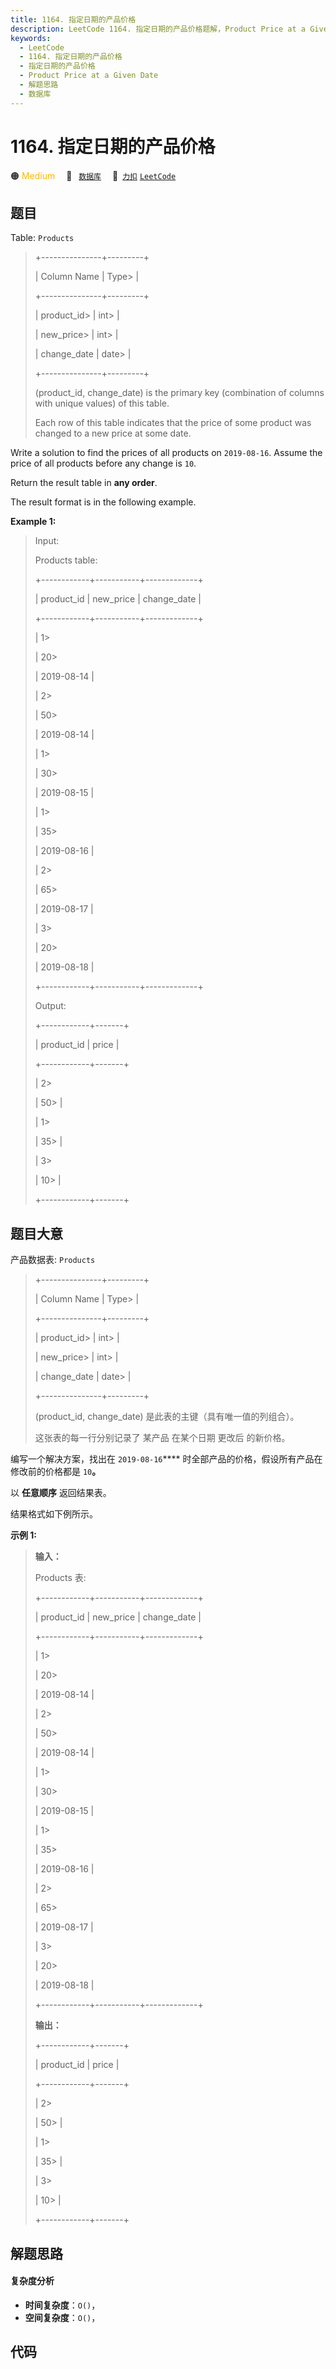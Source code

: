 ```yaml
---
title: 1164. 指定日期的产品价格
description: LeetCode 1164. 指定日期的产品价格题解，Product Price at a Given Date，包含解题思路、复杂度分析以及完整的 JavaScript 代码实现。
keywords:
  - LeetCode
  - 1164. 指定日期的产品价格
  - 指定日期的产品价格
  - Product Price at a Given Date
  - 解题思路
  - 数据库
---
```


# 1164. 指定日期的产品价格

🟠 <font color=#ffb800>Medium</font>&emsp; 🔖&ensp; [`数据库`](/tag/database.md)&emsp; 🔗&ensp;[`力扣`](https://leetcode.cn/problems/product-price-at-a-given-date) [`LeetCode`](https://leetcode.com/problems/product-price-at-a-given-date)

## 题目

Table: `Products`

> 
> 
> 
> 
> 
> +---------------+---------+
> 
> | Column Name   | Type> 
> |
> 
> +---------------+---------+
> 
> | product_id> 
> | int> 
>  |
> 
> | new_price> 
>  | int> 
>  |
> 
> | change_date   | date> 
> |
> 
> +---------------+---------+
> 
> (product_id, change_date) is the primary key (combination of columns with unique values) of this table.
> 
> Each row of this table indicates that the price of some product was changed to a new price at some date.



Write a solution to find the prices of all products on `2019-08-16`. Assume
the price of all products before any change is `10`.

Return the result table in **any order**.

The result format is in the following example.



**Example 1:**

> Input: 
> 
> Products table:
> 
> +------------+-----------+-------------+
> 
> | product_id | new_price | change_date |
> 
> +------------+-----------+-------------+
> 
> | 1> 
> > 
>   | 20> 
> > 
> | 2019-08-14  |
> 
> | 2> 
> > 
>   | 50> 
> > 
> | 2019-08-14  |
> 
> | 1> 
> > 
>   | 30> 
> > 
> | 2019-08-15  |
> 
> | 1> 
> > 
>   | 35> 
> > 
> | 2019-08-16  |
> 
> | 2> 
> > 
>   | 65> 
> > 
> | 2019-08-17  |
> 
> | 3> 
> > 
>   | 20> 
> > 
> | 2019-08-18  |
> 
> +------------+-----------+-------------+
> 
> Output: 
> 
> +------------+-------+
> 
> | product_id | price |
> 
> +------------+-------+
> 
> | 2> 
> > 
>   | 50> 
> |
> 
> | 1> 
> > 
>   | 35> 
> |
> 
> | 3> 
> > 
>   | 10> 
> |
> 
> +------------+-------+
> 
> 


## 题目大意

产品数据表: `Products`

> 
> 
> 
> 
> 
> +---------------+---------+
> 
> | Column Name   | Type> 
> |
> 
> +---------------+---------+
> 
> | product_id> 
> | int> 
>  |
> 
> | new_price> 
>  | int> 
>  |
> 
> | change_date   | date> 
> |
> 
> +---------------+---------+
> 
> (product_id, change_date) 是此表的主键（具有唯一值的列组合）。
> 
> 这张表的每一行分别记录了 某产品 在某个日期 更改后 的新价格。



编写一个解决方案，找出在 `2019-08-16`**** 时全部产品的价格，假设所有产品在修改前的价格都是 `10`**。**

以 **任意顺序** 返回结果表。

结果格式如下例所示。



**示例 1:**

> 
> 
> 
> 
> 
> **输入：**
> 
> Products 表:
> 
> +------------+-----------+-------------+
> 
> | product_id | new_price | change_date |
> 
> +------------+-----------+-------------+
> 
> | 1> 
> > 
>   | 20> 
> > 
> | 2019-08-14  |
> 
> | 2> 
> > 
>   | 50> 
> > 
> | 2019-08-14  |
> 
> | 1> 
> > 
>   | 30> 
> > 
> | 2019-08-15  |
> 
> | 1> 
> > 
>   | 35> 
> > 
> | 2019-08-16  |
> 
> | 2> 
> > 
>   | 65> 
> > 
> | 2019-08-17  |
> 
> | 3> 
> > 
>   | 20> 
> > 
> | 2019-08-18  |
> 
> +------------+-----------+-------------+
> 
> **输出：**
> 
> +------------+-------+
> 
> | product_id | price |
> 
> +------------+-------+
> 
> | 2> 
> > 
>   | 50> 
> |
> 
> | 1> 
> > 
>   | 35> 
> |
> 
> | 3> 
> > 
>   | 10> 
> |
> 
> +------------+-------+


## 解题思路

#### 复杂度分析

- **时间复杂度**：`O()`，
- **空间复杂度**：`O()`，

## 代码

```javascript

```